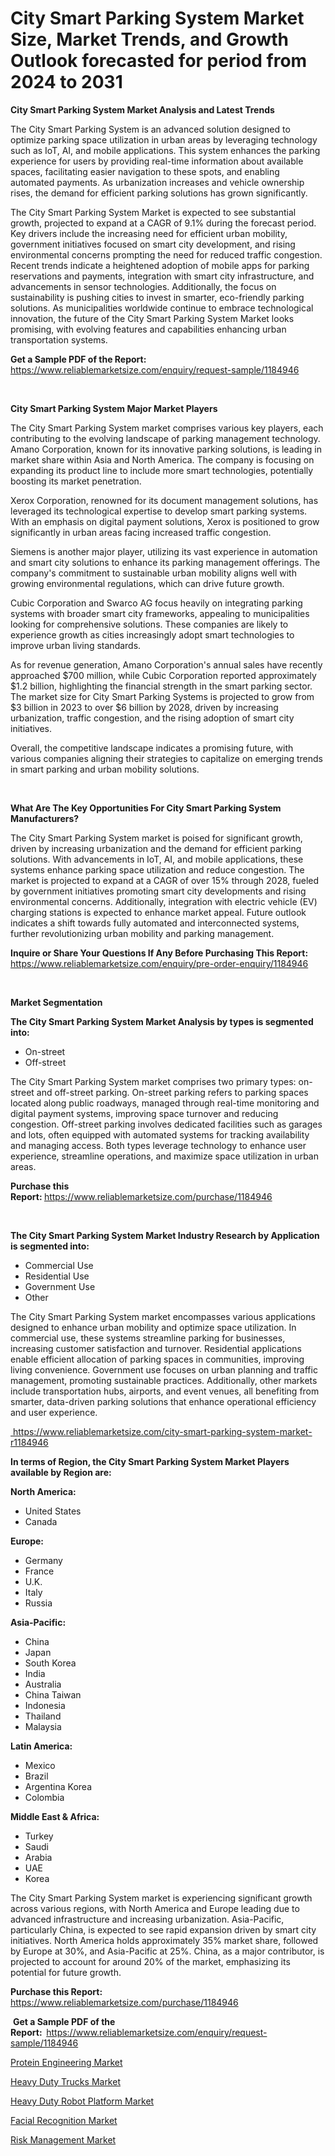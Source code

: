 <p><h1>City Smart Parking System Market Size, Market Trends, and Growth Outlook forecasted for period from 2024 to 2031</h1></p><p><strong>City Smart Parking System Market Analysis and Latest Trends</strong></p>
<p><p>The City Smart Parking System is an advanced solution designed to optimize parking space utilization in urban areas by leveraging technology such as IoT, AI, and mobile applications. This system enhances the parking experience for users by providing real-time information about available spaces, facilitating easier navigation to these spots, and enabling automated payments. As urbanization increases and vehicle ownership rises, the demand for efficient parking solutions has grown significantly.</p><p>The City Smart Parking System Market is expected to see substantial growth, projected to expand at a CAGR of 9.1% during the forecast period. Key drivers include the increasing need for efficient urban mobility, government initiatives focused on smart city development, and rising environmental concerns prompting the need for reduced traffic congestion. Recent trends indicate a heightened adoption of mobile apps for parking reservations and payments, integration with smart city infrastructure, and advancements in sensor technologies. Additionally, the focus on sustainability is pushing cities to invest in smarter, eco-friendly parking solutions. As municipalities worldwide continue to embrace technological innovation, the future of the City Smart Parking System Market looks promising, with evolving features and capabilities enhancing urban transportation systems.</p></p>
<p><strong>Get a Sample PDF of the Report:&nbsp;</strong> <a href="https://www.reliablemarketsize.com/enquiry/request-sample/1184946?utm_campaign=1140&utm_medium=2&utm_source=Github&utm_content=ia&utm_term=22102024&utm_id=city-smart-parking-system">https://www.reliablemarketsize.com/enquiry/request-sample/1184946</a></p>
<p>&nbsp;</p>
<p><strong>City Smart Parking System Major Market Players</strong></p>
<p><p>The City Smart Parking System market comprises various key players, each contributing to the evolving landscape of parking management technology. Amano Corporation, known for its innovative parking solutions, is leading in market share within Asia and North America. The company is focusing on expanding its product line to include more smart technologies, potentially boosting its market penetration.</p><p>Xerox Corporation, renowned for its document management solutions, has leveraged its technological expertise to develop smart parking systems. With an emphasis on digital payment solutions, Xerox is positioned to grow significantly in urban areas facing increased traffic congestion.</p><p>Siemens is another major player, utilizing its vast experience in automation and smart city solutions to enhance its parking management offerings. The company's commitment to sustainable urban mobility aligns well with growing environmental regulations, which can drive future growth.</p><p>Cubic Corporation and Swarco AG focus heavily on integrating parking systems with broader smart city frameworks, appealing to municipalities looking for comprehensive solutions. These companies are likely to experience growth as cities increasingly adopt smart technologies to improve urban living standards.</p><p>As for revenue generation, Amano Corporation's annual sales have recently approached $700 million, while Cubic Corporation reported approximately $1.2 billion, highlighting the financial strength in the smart parking sector. The market size for City Smart Parking Systems is projected to grow from $3 billion in 2023 to over $6 billion by 2028, driven by increasing urbanization, traffic congestion, and the rising adoption of smart city initiatives.</p><p>Overall, the competitive landscape indicates a promising future, with various companies aligning their strategies to capitalize on emerging trends in smart parking and urban mobility solutions.</p></p>
<p>&nbsp;</p>
<p><strong>What Are The Key Opportunities For City Smart Parking System Manufacturers?</strong></p>
<p><p>The City Smart Parking System market is poised for significant growth, driven by increasing urbanization and the demand for efficient parking solutions. With advancements in IoT, AI, and mobile applications, these systems enhance parking space utilization and reduce congestion. The market is projected to expand at a CAGR of over 15% through 2028, fueled by government initiatives promoting smart city developments and rising environmental concerns. Additionally, integration with electric vehicle (EV) charging stations is expected to enhance market appeal. Future outlook indicates a shift towards fully automated and interconnected systems, further revolutionizing urban mobility and parking management.</p></p>
<p><strong>Inquire or Share Your Questions If Any Before Purchasing This Report:</strong> <a href="https://www.reliablemarketsize.com/enquiry/pre-order-enquiry/1184946?utm_campaign=1140&utm_medium=2&utm_source=Github&utm_content=ia&utm_term=22102024&utm_id=city-smart-parking-system">https://www.reliablemarketsize.com/enquiry/pre-order-enquiry/1184946</a></p>
<p>&nbsp;</p>
<p><strong>Market Segmentation</strong></p>
<p><strong>The City Smart Parking System Market Analysis by types is segmented into:</strong></p>
<p><ul><li>On-street</li><li>Off-street</li></ul></p>
<p><p>The City Smart Parking System market comprises two primary types: on-street and off-street parking. On-street parking refers to parking spaces located along public roadways, managed through real-time monitoring and digital payment systems, improving space turnover and reducing congestion. Off-street parking involves dedicated facilities such as garages and lots, often equipped with automated systems for tracking availability and managing access. Both types leverage technology to enhance user experience, streamline operations, and maximize space utilization in urban areas.</p></p>
<p><strong>Purchase this Report:&nbsp;</strong><a href="https://www.reliablemarketsize.com/purchase/1184946?utm_campaign=1140&utm_medium=2&utm_source=Github&utm_content=ia&utm_term=22102024&utm_id=city-smart-parking-system">https://www.reliablemarketsize.com/purchase/1184946</a></p>
<p>&nbsp;</p>
<p><strong>The City Smart Parking System Market Industry Research by Application is segmented into:</strong></p>
<p><ul><li>Commercial Use</li><li>Residential Use</li><li>Government Use</li><li>Other</li></ul></p>
<p><p>The City Smart Parking System market encompasses various applications designed to enhance urban mobility and optimize space utilization. In commercial use, these systems streamline parking for businesses, increasing customer satisfaction and turnover. Residential applications enable efficient allocation of parking spaces in communities, improving living convenience. Government use focuses on urban planning and traffic management, promoting sustainable practices. Additionally, other markets include transportation hubs, airports, and event venues, all benefiting from smarter, data-driven parking solutions that enhance operational efficiency and user experience.</p></p>
<p><a href="https://www.reliablemarketsize.com/city-smart-parking-system-market-r1184946?utm_campaign=1140&utm_medium=2&utm_source=Github&utm_content=ia&utm_term=22102024&utm_id=city-smart-parking-system">&nbsp;https://www.reliablemarketsize.com/city-smart-parking-system-market-r1184946</a></p>
<p><strong>In terms of Region, the City Smart Parking System Market Players available by Region are:</strong></p>
<p>
    <p> <strong> North America: </strong>
        <ul>
            <li>United States</li>
            <li>Canada</li>
        </ul>
        </p> 
    <p> <strong> Europe: </strong>
        <ul>
            <li>Germany</li>
            <li>France</li>
            <li>U.K.</li>
            <li>Italy</li>
            <li>Russia</li>
        </ul>
        </p> 
    <p> <strong> Asia-Pacific: </strong>
        <ul>
            <li>China</li>
            <li>Japan</li>
            <li>South Korea</li>
            <li>India</li>
            <li>Australia</li>
            <li>China Taiwan</li>
            <li>Indonesia</li>
            <li>Thailand</li>
            <li>Malaysia</li>
        </ul>
        </p> 
    <p> <strong> Latin America: </strong>
        <ul>
            <li>Mexico</li>
            <li>Brazil</li>
            <li>Argentina Korea</li>
            <li>Colombia</li>
        </ul>
        </p> 
    <p> <strong> Middle East & Africa: </strong>
        <ul>
            <li>Turkey</li>
            <li>Saudi</li>
            <li>Arabia</li>
            <li>UAE</li>
            <li>Korea</li>
        </ul>
    </p>
    </p>
<p><p>The City Smart Parking System market is experiencing significant growth across various regions, with North America and Europe leading due to advanced infrastructure and increasing urbanization. Asia-Pacific, particularly China, is expected to see rapid expansion driven by smart city initiatives. North America holds approximately 35% market share, followed by Europe at 30%, and Asia-Pacific at 25%. China, as a major contributor, is projected to account for around 20% of the market, emphasizing its potential for future growth.</p></p>
<p><strong>Purchase this Report: </strong><a href="https://www.reliablemarketsize.com/purchase/1184946?utm_campaign=1140&utm_medium=2&utm_source=Github&utm_content=ia&utm_term=22102024&utm_id=city-smart-parking-system">https://www.reliablemarketsize.com/purchase/1184946</a></p>
<p>&nbsp;<strong>Get a Sample PDF of the Report:&nbsp;&nbsp;</strong><a href="https://www.reliablemarketsize.com/enquiry/request-sample/1184946?utm_campaign=1140&utm_medium=2&utm_source=Github&utm_content=ia&utm_term=22102024&utm_id=city-smart-parking-system">https://www.reliablemarketsize.com/enquiry/request-sample/1184946</a></p>
<p><strong></strong></p>
<p><p><a href="https://www.linkedin.com/pulse/global-protein-engineering-market-forecast-2024-2031-trends-impact-teetc?utm_campaign=1140&utm_medium=2&utm_source=Github&utm_content=ia&utm_term=22102024&utm_id=city-smart-parking-system">Protein Engineering Market</a></p><p><a href="https://issuu.com/reportprime-2/docs/heavy-duty-trucks-market-size-2030._83081a5fee8d30?utm_campaign=1140&utm_medium=2&utm_source=Github&utm_content=ia&utm_term=22102024&utm_id=city-smart-parking-system">Heavy Duty Trucks Market</a></p><p><a href="https://issuu.com/reportprime-2/docs/heavy-duty-robot-platform-market-si_f258402c7e3075?utm_campaign=1140&utm_medium=2&utm_source=Github&utm_content=ia&utm_term=22102024&utm_id=city-smart-parking-system">Heavy Duty Robot Platform Market</a></p><p><a href="https://www.linkedin.com/pulse/mapping-facial-recognition-market-trends-challenges-breakthroughs-wo0gc?utm_campaign=1140&utm_medium=2&utm_source=Github&utm_content=ia&utm_term=22102024&utm_id=city-smart-parking-system">Facial Recognition Market</a></p><p><a href="https://www.linkedin.com/pulse/risk-management-market-research-report-exploring-size-revenue-analysis-edufc?utm_campaign=1140&utm_medium=2&utm_source=Github&utm_content=ia&utm_term=22102024&utm_id=city-smart-parking-system">Risk Management Market</a></p></p>
